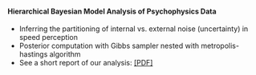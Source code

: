 #### Hierarchical Bayesian Model Analysis of Psychophysics Data
- Inferring the partitioning of internal vs. external noise (uncertainty) in speed perception
- Posterior computation with Gibbs sampler nested with metropolis-hastings algorithm
- See a short report of our analysis: [\[PDF\]](https://github.com/zlqzcc/DoublePassBayesian/blob/master/Bayesian%20Statistics%20HW4%20Lingqi%20Zhang.pdf)

